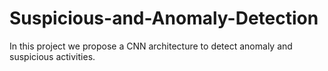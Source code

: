 # Suspicious-and-Anomaly-Detection
In this project we propose a CNN architecture to detect anomaly and suspicious activities.
